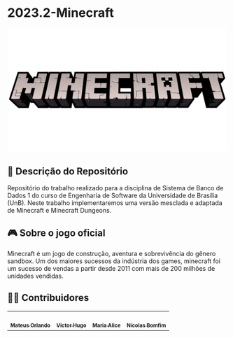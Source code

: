 # 2023.2-Minecraft


<div align="center">
<img src="assets/Minecraft-Logo.png" aly="Minecraft-Logo" style="width: 500px">
</div>

## 📜 Descrição do Repositório
Repositório do trabalho realizado para a disciplina de Sistema de Banco de Dados 1 do curso de Engenharia de Software da Universidade de Brasília (UnB). Neste trabalho implementaremos uma versão mesclada e adaptada de Minecraft e Minecraft Dungeons.

## 🎮 Sobre o jogo oficial
Minecraft é um jogo de construção, aventura e sobrevivência do gênero sandbox. Um dos maiores sucessos da indústria dos games, minecraft foi um sucesso de vendas a partir desde 2011 com mais de 200 milhões de unidades vendidas.

## 👨‍💻 Contribuidores

<table>
  <tr>
    <td align="center"><a href="https://github.com/MateusPy"><img style="border-radius: 50%;" src="https://avatars.githubusercontent.com/u/98001933?s=400&u=960f90db65022ae3b93ddda74dc0b1d451dedac0&v=4" width="100px;" alt=""/><br /><sub><b>Mateus Orlando</b></sub></a><br />
    <td align="center"><a href="https://github.com/ViictorHugoo"><img style="border-radius: 50%;" src="https://avatars.githubusercontent.com/u/99771740?v=4" width="100px;" alt=""/><br /><sub><b>Victor Hugo</b></sub></a><br /><a href="Link git" title="Rocketseat"></a></td>
    <td align="center"><a href="https://github.com/Maliz30"><img style="border-radius: 50%;" src="https://avatars.githubusercontent.com/u/105389239?v=4" width="100px;" alt=""/><br /><sub><b>Maria Alice</b></sub></a><br /><a href="Link git" title="Rocketseat"></a></td>
        <td align="center"><a href="https://github.com/NickGehjk"><img style="border-radius: 50%;" src="https://avatars.githubusercontent.com/u/108106812?v=4" width="100px;" alt=""/><br /><sub><b>Nicolas Bomfim</b></sub></a><br />
  </tr>
</table>
